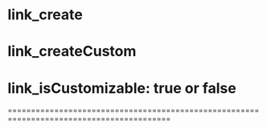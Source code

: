 # link_create
# link_createCustom
# link_isCustomizable: true or false

=========================================================================================